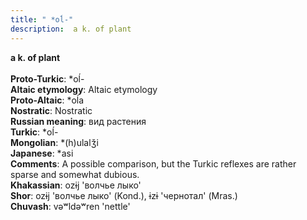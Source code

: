 ```yaml
---
title: " *oĺ-"
description:  a k. of plant
---
```

<strong> a k. of plant</strong><br><br>
<strong>Proto-Turkic</strong>:  *oĺ-<br>
<strong>Altaic etymology</strong>:  Altaic etymology<br>
<strong> Proto-Altaic</strong>:  *oĺa<br>
<strong>Nostratic</strong>:  Nostratic<br>
<strong>Russian meaning</strong>:  вид растения<br>
<strong>Turkic</strong>:  *oĺ-<br>
<strong>Mongolian</strong>:  *(h)ulalǯi<br>
<strong>Japanese</strong>:  *asi<br>
<strong>Comments</strong>:  A possible comparison, but the Turkic reflexes are rather sparse and somewhat dubious.<br>
<strong>Khakassian</strong>:  ozɨj 'волчье лыко'<br>
<strong>Shor</strong>:  ozɨj 'волчье лыко' (Kond.), ɨzɨ 'чернотал' (Mras.)<br>
<strong>Chuvash</strong>:  vǝʷldǝʷren 'nettle'<br>


